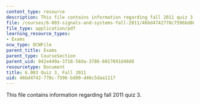 ```yaml
---
content_type: resource
description: This file contains information regarding fall 2011 quiz 3.
file: /courses/6-003-signals-and-systems-fall-2011/46bd4742778c7596bd80d46c5daa1117_MIT6_003F11_q3.pdf
file_type: application/pdf
learning_resource_types:
- Exams
ocw_type: OCWFile
parent_title: Exams
parent_type: CourseSection
parent_uid: 042e449a-3718-58da-3786-6017891d48d8
resourcetype: Document
title: 6.003 Quiz 3, Fall 2011
uid: 46bd4742-778c-7596-bd80-d46c5daa1117
---
```

This file contains information regarding fall 2011 quiz 3.


